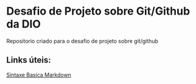 # Desafio de Projeto sobre Git/Github da DIO
Repositorio criado para o desafio de projeto sobre git/github

## Links úteis:
[Sintaxe Basica Markdown](https://www.markdownguide.org/basic-syntax/)
